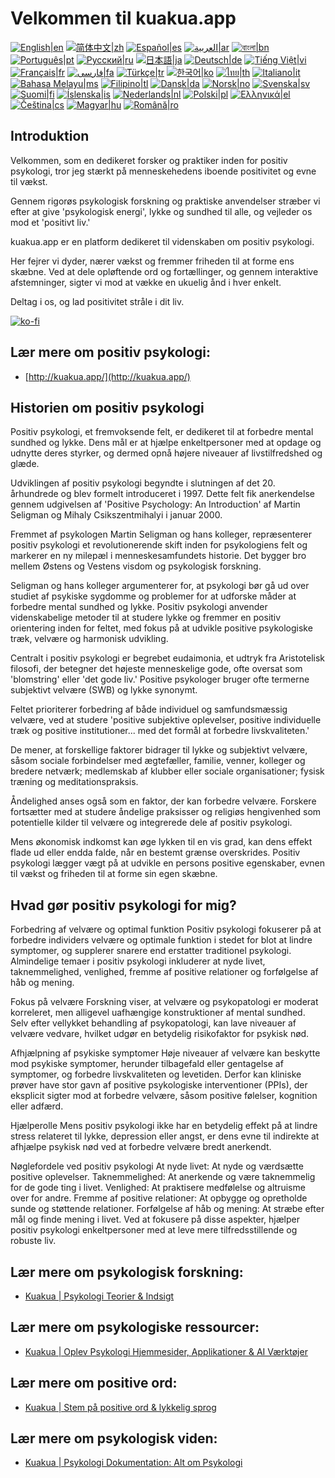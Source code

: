 # Velkommen til kuakua.app

[![English|en](https://img.shields.io/badge/lang-en-green.svg)](README.md)
[![简体中文|zh](https://img.shields.io/badge/lang-zh-red.svg)](README.zh.md)
[![Español|es](https://img.shields.io/badge/lang-es-yellow.svg)](README.es.md)
[![العربية|ar](https://img.shields.io/badge/lang-ar-lightgrey.svg)](README.ar.md)
[![বাংলা|bn](https://img.shields.io/badge/lang-bn-blue.svg)](README.bn.md)
[![Português|pt](https://img.shields.io/badge/lang-pt-brightgreen.svg)](README.pt.md)
[![Русский|ru](https://img.shields.io/badge/lang-ru-darkblue.svg)](README.ru.md)
[![日本語|ja](https://img.shields.io/badge/lang-ja-orange.svg)](README.ja.md)
[![Deutsch|de](https://img.shields.io/badge/lang-de-black.svg)](README.de.md)
[![Tiếng Việt|vi](https://img.shields.io/badge/lang-vi-darkgreen.svg)](README.vi.md)
[![Français|fr](https://img.shields.io/badge/lang-fr-blue.svg)](README.fr.md)
[![فارسی|fa](https://img.shields.io/badge/lang-fa-purple.svg)](README.fa.md)
[![Türkçe|tr](https://img.shields.io/badge/lang-tr-darkred.svg)](README.tr.md)
[![한국어|ko](https://img.shields.io/badge/lang-ko-cyan.svg)](README.ko.md)
[![ไทย|th](https://img.shields.io/badge/lang-th-gold.svg)](README.th.md)
[![Italiano|it](https://img.shields.io/badge/lang-it-darkorange.svg)](README.it.md)
[![Bahasa Melayu|ms](https://img.shields.io/badge/lang-ms-teal.svg)](README.ms.md)
[![Filipino|tl](https://img.shields.io/badge/lang-tl-pink.svg)](README.tl.md)
[![Dansk|da](https://img.shields.io/badge/lang-da-darkblue.svg)](README.da.md)
[![Norsk|no](https://img.shields.io/badge/lang-no-lightblue.svg)](README.no.md)
[![Svenska|sv](https://img.shields.io/badge/lang-sv-darkgreen.svg)](README.sv.md)
[![Suomi|fi](https://img.shields.io/badge/lang-fi-blue.svg)](README.fi.md)
[![Íslenska|is](https://img.shields.io/badge/lang-is-darkred.svg)](README.is.md)
[![Nederlands|nl](https://img.shields.io/badge/lang-nl-orange.svg)](README.nl.md)
[![Polski|pl](https://img.shields.io/badge/lang-pl-purple.svg)](README.pl.md)
[![Ελληνικά|el](https://img.shields.io/badge/lang-el-lightblue.svg)](README.el.md)
[![Čeština|cs](https://img.shields.io/badge/lang-cs-darkblue.svg)](README.cs.md)
[![Magyar|hu](https://img.shields.io/badge/lang-hu-red.svg)](README.hu.md)
[![Română|ro](https://img.shields.io/badge/lang-ro-green.svg)](README.ro.md)

## Introduktion

Velkommen, som en dedikeret forsker og praktiker inden for positiv psykologi, tror jeg stærkt på menneskehedens iboende positivitet og evne til vækst.

Gennem rigorøs psykologisk forskning og praktiske anvendelser stræber vi efter at give 'psykologisk energi', lykke og sundhed til alle, og vejleder os mod et 'positivt liv.'

kuakua.app er en platform dedikeret til videnskaben om positiv psykologi.

Her fejrer vi dyder, nærer vækst og fremmer friheden til at forme ens skæbne. Ved at dele opløftende ord og fortællinger, og gennem interaktive afstemninger, sigter vi mod at vække en ukuelig ånd i hver enkelt.

Deltag i os, og lad positivitet stråle i dit liv.

[![ko-fi](https://ko-fi.com/img/githubbutton_sm.svg)](https://ko-fi.com/X8X8XB8D5)

## Lær mere om positiv psykologi:

- [http://kuakua.app/](http://kuakua.app/)

## Historien om positiv psykologi

Positiv psykologi, et fremvoksende felt, er dedikeret til at forbedre mental sundhed og lykke. Dens mål er at hjælpe enkeltpersoner med at opdage og udnytte deres styrker, og dermed opnå højere niveauer af livstilfredshed og glæde.

Udviklingen af positiv psykologi begyndte i slutningen af det 20. århundrede og blev formelt introduceret i 1997. Dette felt fik anerkendelse gennem udgivelsen af 'Positive Psychology: An Introduction' af Martin Seligman og Mihaly Csikszentmihalyi i januar 2000.

Fremmet af psykologen Martin Seligman og hans kolleger, repræsenterer positiv psykologi et revolutionerende skift inden for psykologiens felt og markerer en ny milepæl i menneskesamfundets historie. Det bygger bro mellem Østens og Vestens visdom og psykologisk forskning.

Seligman og hans kolleger argumenterer for, at psykologi bør gå ud over studiet af psykiske sygdomme og problemer for at udforske måder at forbedre mental sundhed og lykke. Positiv psykologi anvender videnskabelige metoder til at studere lykke og fremmer en positiv orientering inden for feltet, med fokus på at udvikle positive psykologiske træk, velvære og harmonisk udvikling.

Centralt i positiv psykologi er begrebet eudaimonia, et udtryk fra Aristotelisk filosofi, der betegner det højeste menneskelige gode, ofte oversat som 'blomstring' eller 'det gode liv.' Positive psykologer bruger ofte termerne subjektivt velvære (SWB) og lykke synonymt.

Feltet prioriterer forbedring af både individuel og samfundsmæssig velvære, ved at studere 'positive subjektive oplevelser, positive individuelle træk og positive institutioner... med det formål at forbedre livskvaliteten.'

De mener, at forskellige faktorer bidrager til lykke og subjektivt velvære, såsom sociale forbindelser med ægtefæller, familie, venner, kolleger og bredere netværk; medlemskab af klubber eller sociale organisationer; fysisk træning og meditationspraksis.

Åndelighed anses også som en faktor, der kan forbedre velvære. Forskere fortsætter med at studere åndelige praksisser og religiøs hengivenhed som potentielle kilder til velvære og integrerede dele af positiv psykologi.

Mens økonomisk indkomst kan øge lykken til en vis grad, kan dens effekt flade ud eller endda falde, når en bestemt grænse overskrides. Positiv psykologi lægger vægt på at udvikle en persons positive egenskaber, evnen til vækst og friheden til at forme sin egen skæbne.

## Hvad gør positiv psykologi for mig?

Forbedring af velvære og optimal funktion Positiv psykologi fokuserer på at forbedre individers velvære og optimale funktion i stedet for blot at lindre symptomer, og supplerer snarere end erstatter traditionel psykologi. Almindelige temaer i positiv psykologi inkluderer at nyde livet, taknemmelighed, venlighed, fremme af positive relationer og forfølgelse af håb og mening.

Fokus på velvære Forskning viser, at velvære og psykopatologi er moderat korreleret, men alligevel uafhængige konstruktioner af mental sundhed. Selv efter vellykket behandling af psykopatologi, kan lave niveauer af velvære vedvare, hvilket udgør en betydelig risikofaktor for psykisk nød.

Afhjælpning af psykiske symptomer Høje niveauer af velvære kan beskytte mod psykiske symptomer, herunder tilbagefald eller gentagelse af symptomer, og forbedre livskvaliteten og levetiden. Derfor kan kliniske prøver have stor gavn af positive psykologiske interventioner (PPIs), der eksplicit sigter mod at forbedre velvære, såsom positive følelser, kognition eller adfærd.

Hjælperolle Mens positiv psykologi ikke har en betydelig effekt på at lindre stress relateret til lykke, depression eller angst, er dens evne til indirekte at afhjælpe psykisk nød ved at forbedre velvære bredt anerkendt.

Nøglefordele ved positiv psykologi At nyde livet: At nyde og værdsætte positive oplevelser. Taknemmelighed: At anerkende og være taknemmelig for de gode ting i livet. Venlighed: At praktisere medfølelse og altruisme over for andre. Fremme af positive relationer: At opbygge og opretholde sunde og støttende relationer. Forfølgelse af håb og mening: At stræbe efter mål og finde mening i livet. Ved at fokusere på disse aspekter, hjælper positiv psykologi enkeltpersoner med at leve mere tilfredsstillende og robuste liv.

## Lær mere om psykologisk forskning:

- [Kuakua | Psykologi Teorier & Indsigt](http://kuakua.app/theories-insights)

## Lær mere om psykologiske ressourcer:

- [Kuakua | Oplev Psykologi Hjemmesider, Applikationer & AI Værktøjer](http://kuakua.app/explore)

## Lær mere om positive ord:

- [Kuakua | Stem på positive ord & lykkelig sprog](http://kuakua.app/vote)

## Lær mere om psykologisk viden:

- [Kuakua | Psykologi Dokumentation: Alt om Psykologi](http://kuakua.app/docs)
